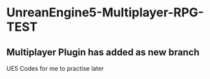 # UnreanEngine5-Multiplayer-RPG-TEST

## Multiplayer Plugin has added as new branch

UE5 Codes for me to practise later
